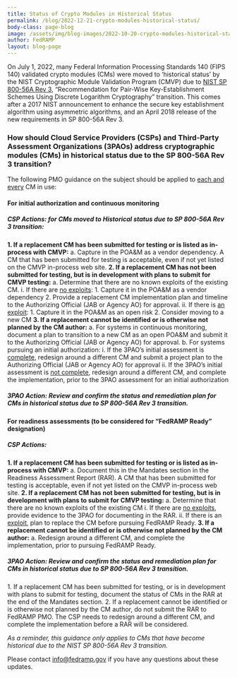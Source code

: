 ```yaml
---
title: Status of Crypto Modules in Historical Status
permalink: /blog/2022-12-21-crypto-modules-historical-status/
body-class: page-blog
image: /assets/img/blog-images/2022-10-20-crypto-modules-historical-status.png
author: FedRAMP
layout: blog-page
---
```

On July 1, 2022, many Federal Information Processing Standards 140 (FIPS 140) validated crypto modules (CMs) were moved to ‘historical status’ by the NIST Cryptographic Module Validation Program (CMVP) due to <a href="https://nvlpubs.nist.gov/nistpubs/SpecialPublications/nist.sp.800-56Ar3.pdf" target="_blank" rel="noopener noreferrer">NIST SP 800-56A Rev 3</a>, “Recommendation for Pair-Wise Key-Establishment Schemes Using Discrete Logarithm Cryptography” transition. This comes after a 2017 NIST announcement to enhance the secure key establishment algorithm using asymmetric algorithms, and an April 2018 release of the new requirements in SP 800-56A Rev 3.

<h3>How should Cloud Service Providers (CSPs) and Third-Party Assessment Organizations (3PAOs) address cryptographic modules (CMs) in historical status due to the SP 800-56A Rev 3 transition?</h3>

The following PMO guidance on the subject should be applied to <u>each and every</u> CM in use:
<h4>For initial authorization and continuous monitoring</h4> 
<h5>CSP Actions: for CMs moved to Historical status due to SP 800-56A Rev 3 transition:</h5>
<b>1. If a replacement CM has been submitted for testing or is listed as in-process with CMVP:</b>
    a. Capture in the POA&M as a vendor dependency. A CM that has been submitted for testing is acceptable, even if not yet listed on the CMVP in-process web site.
<b>2. If a replacement CM has not been submitted for testing, but is in development with plans to submit for CMVP testing:</b>
    a. Determine that there are no known exploits of the existing CM.
    i. If there are <u>no exploits</u>:
        1. Capture it in the POA&M as a vendor dependency
        2. Provide a replacement CM implementation plan and timeline to the Authorizing Official (JAB or Agency AO) for approval.
        ii. If there is <u>an exploit</u>:
        1. Capture it in the POA&M as an open risk
        2. Consider moving to a new CM
<b>3. If a replacement cannot be identified or is otherwise not planned by the CM author:</b>
    a. For systems in continuous monitoring, document a plan to transition to a new CM as an open POA&M and submit it to the Authorizing Official (JAB or Agency AO) for approval.
    b. For systems pursuing an initial authorization:
        i. If the 3PAO’s initial assessment is <u>complete</u>, redesign around a different CM and submit a project plan to the Authorizing Official (JAB or Agency AO) for approval
        ii. If the 3PAO’s initial assessment is <u>not complete</u>, redesign around a different CM, and complete the implementation, prior to the 3PAO assessment for an initial authorization

<h5>3PAO Action: Review and confirm the status and remediation plan for CMs in historical status due to SP 800-56A Rev 3 transition.</h5>
<h4>For readiness assessments (to be considered for “FedRAMP Ready” designation)</h4> 
<h5>CSP Actions:</h5>
<b>1. If a replacement CM has been submitted for testing or is listed as in-process with CMVP:</b>
    a. Document this in the Mandates section in the Readiness Assessment Report (RAR). A CM that has been submitted for testing is acceptable, even if not yet listed on the CMVP in-process web site.
<b>2. If a replacement CM has not been submitted for testing, but is in development with plans to submit for CMVP testing:</b> 
    a. Determine that there are no known exploits of the existing CM
        i. If there are <u>no exploits</u>, provide evidence to the 3PAO for documenting in the RAR.
        ii. If there is an <u>exploit</u>, plan to replace the CM before pursuing FedRAMP Ready. 
<b>3. If a replacement cannot be identified or is otherwise not planned by the CM author:</b>
    a. Redesign around a different CM, and complete the implementation, prior to pursuing FedRAMP Ready.
<h5>3PAO Action: Review and confirm the status and remediation plan for CMs in historical status due to SP 800-56A Rev 3 transition.</h5>
1. If a replacement CM has been submitted for testing, or is in development with plans to submit for testing, document the status of CMs in the RAR at the end of the Mandates section.
2. If a replacement cannot be identified or is otherwise not planned by the CM author, do not submit the RAR to FedRAMP PMO. The CSP needs to redesign around a different CM, and complete the implementation before a RAR will be considered.

*As a reminder, this guidance only applies to CMs that have become historical due to the NIST SP‌‌ 800-56A Rev 3 transition.*

Please contact <a href="mailto:info@fedramp.gov">info@fedramp.gov</a> if you have any questions about these updates.
